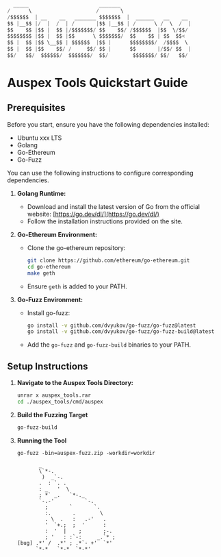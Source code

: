 ```python
  _____                       _______                                       /\_____/\
/      \                     /       \                                     /  o   o  \
/$$$$$$  | __    __   _______ $$$$$$$  |  ______   __    __               ( ==  ^  == )
$$ |__$$ |/  |  /  | /       |$$ |__$$ | /      \ /  \  /  |               )         (
$$    $$ |$$ |  $$ |/$$$$$$$/ $$    $$/ /$$$$$$  |$$  \/$$/               (           )
$$$$$$$$ |$$ |  $$ |$$      \ $$$$$$$/  $$    $$ | $$  $$<               ( (  )   (  ) ) 
$$ |  $$ |$$ \__$$ | $$$$$$  |$$ |      $$$$$$$$/  /$$$$  \             (__(__)___(__)__)
$$ |  $$ |$$    $$/ /     $$/ $$ |      $$       |/$$/ $$  |                     \\
$$/   $$/  $$$$$$/  $$$$$$$/  $$/        $$$$$$$/ $$/   $$/                       \\=======//
```


# Auspex Tools Quickstart Guide

## Prerequisites

Before you start, ensure you have the following dependencies installed:

- Ubuntu xxx LTS
- Golang
- Go-Ethereum
- Go-Fuzz

You can use the following instructions to configure corresponding dependencies.

1. **Golang Runtime:**
   - Download and install the latest version of Go from the official website: [https://go.dev/dl/](https://go.dev/dl/)
   - Follow the installation instructions provided on the site.

2. **Go-Ethereum Environment:**
   - Clone the go-ethereum repository:
     ```sh
     git clone https://github.com/ethereum/go-ethereum.git
     cd go-ethereum
     make geth
     ```
   - Ensure `geth` is added to your PATH.

3. **Go-Fuzz Environment:**
   - Install go-fuzz:
     ```sh
     go install -v github.com/dvyukov/go-fuzz/go-fuzz@latest
     go install -v github.com/dvyukov/go-fuzz/go-fuzz-build@latest
     ```
   - Add the `go-fuzz` and `go-fuzz-build` binaries to your PATH.

## Setup Instructions

1. **Navigate to the Auspex Tools Directory:**
   ```sh
   unrar x auspex_tools.rar
   cd ./auspex_tools/cmd/auspex
   ```

2. **Build the Fuzzing Target**
   ```sh
   go-fuzz-build
   ```

3. **Running the Tool**
   ```shell
   go-fuzz -bin=auspex-fuzz.zip -workdir=workdir
   ```
   ```shell
          _                        
          \`*-.                    
           )  _`-.                 
          .  : `. .                
          : _   '  \               
          ; *` _.   `*-._          
          `-.-'          `-.       
            ;       `       `.     
            :.       .        \    
            . \  .   :   .-'   .   
            '  `+.;  ;  '      :   
            :  '  |    ;       ;-. 
            ; '   : :`-:     _.`* ;
   [bug] .*' /  .*' ; .*`- +'  `*' 
         `*-*   `*-*  `*-*'
   ```
